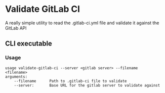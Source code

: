 # Validate GitLab CI
A really simple utility to read the .gitlab-ci.yml file and validate it against the GitLab API

## CLI executable

### Usage
```
usage validate-gitlab-ci --server <gitlab server> --filename <filename>
arguments:
	--filename 		Path to .gitlab-ci file to validate
	--server: 		Base URL for the gitlab server to validate against
```


